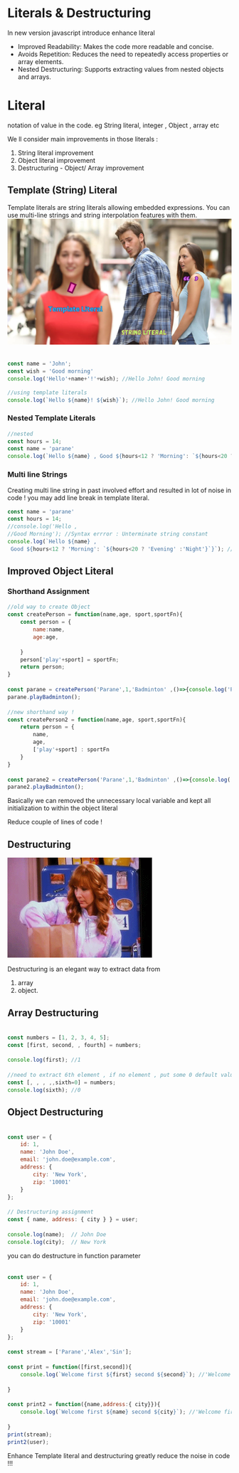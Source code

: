 # Literals & Destructuring #

In new version javascript introduce enhance literal 

- Improved Readability: Makes the code more readable and concise.
- Avoids Repetition: Reduces the need to repeatedly access properties or array elements.
- Nested Destructuring: Supports extracting values from nested objects and arrays.


# Literal #
notation of value in the code. eg String literal, integer , Object , array etc 

We ll consider main improvements in those literals : 

1. String literal improvement 
2. Object literal improvement 
3. Destructuring - Object/ Array improvement 

## Template (String) Literal ##

Template literals are string literals allowing embedded expressions. You can use multi-line strings and string interpolation features with them.
![template-literal.png](asset/template-literal.png)


```javascript repl+

const name = 'John';
const wish = 'Good morning'
console.log('Hello'+name+'!'+wish); //Hello John! Good morning
```

```javascript repl+
//using template literals
console.log(`Hello ${name}! ${wish}`); //Hello John! Good morning
```

### Nested Template Literals ###

```javascript repl+
//nested
const hours = 14;
const name = 'parane'
console.log(`Hello ${name} , Good ${hours<12 ? 'Morning': `${hours<20 ? 'Evening' :'Night'}`}`); //'Hello parane , Good Evening'

```

### Multi line Strings ###

Creating multi line string in past involved effort and resulted in lot of noise in code ! you may add line break in template literal. 

```javascript repl+
const name = 'parane'
const hours = 14;
//console.log('Hello ,
//Good Morning'); //Syntax errror : Unterminate string constant
console.log(`Hello ${name} ,
 Good ${hours<12 ? 'Morning': `${hours<20 ? 'Evening' :'Night'}`}`); //'Hello parane ,\n Good Evening' preserve indentation 


```


## Improved Object Literal ##

### Shorthand Assignment ###

```javascript repl+
//old way to create Object 
const createPerson = function(name,age, sport,sportFn){
    const person = {
        name:name,
        age:age,

    }
    person['play'+sport] = sportFn;
    return person;
}

const parane = createPerson('Parane',1,'Badminton' ,()=>{console.log('Play Badminton');});
parane.playBadminton();

//new shorthand way !
const createPerson2 = function(name,age, sport,sportFn){
    return person = {
        name,
        age,
        ['play'+sport] : sportFn
    }
}

const parane2 = createPerson('Parane',1,'Badminton' ,()=>{console.log('Play Badminton');});
parane2.playBadminton();

```

Basically we can removed the unnecessary local variable and kept all initialization to within the object literal 

Reduce couple of lines of code ! 

## Destructuring ##

![Alt Text](asset/destructure.gif)

Destructuring is an elegant way to extract data from 
1. array 
2. object. 

## Array Destructuring ##

```javascript repl+

const numbers = [1, 2, 3, 4, 5];
const [first, second, , fourth] = numbers;

console.log(first); //1

//need to extract 6th element , if no element , put some 0 default value
const [, , , ,,sixth=0] = numbers;
console.log(sixth); //0

```

## Object Destructuring ##

```javascript repl+

const user = {
    id: 1,
    name: 'John Doe',
    email: 'john.doe@example.com',
    address: {
        city: 'New York',
        zip: '10001'
    }
};

// Destructuring assignment
const { name, address: { city } } = user;

console.log(name);  // John Doe
console.log(city);  // New York

```

you can do destructure in function parameter


```javascript repl+

const user = {
    id: 1,
    name: 'John Doe',
    email: 'john.doe@example.com',
    address: {
        city: 'New York',
        zip: '10001'
    }
};

const stream = ['Parane','Alex','Sin'];

const print = function([first,second]){
    console.log(`Welcome first ${first} second ${second}`); //'Welcome first Parane second Alex'

}

const print2 = function({name,address:{ city}}){
    console.log(`Welcome first ${name} second ${city}`); //'Welcome first John Doe second New York'

}
print(stream);
print2(user);

```

Enhance Template literal and destructuring greatly reduce the noise in code !!!